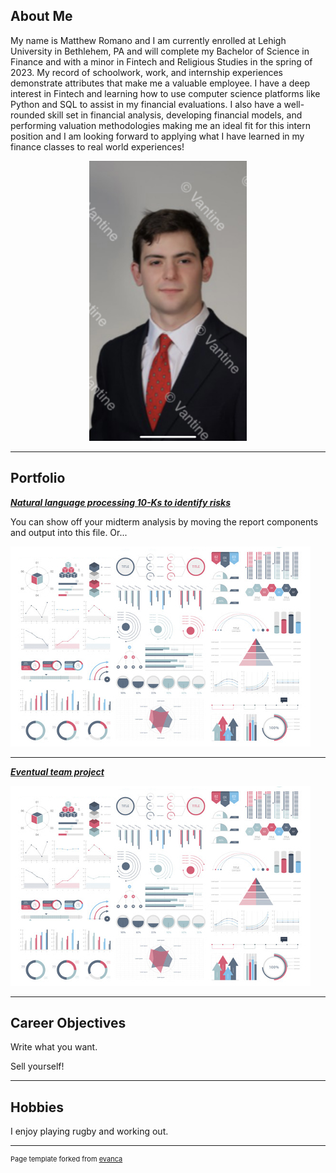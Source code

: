## About Me

My name is Matthew Romano and I am currently enrolled at Lehigh University in Bethlehem, PA and will complete my Bachelor of Science in Finance and with a minor in Fintech and Religious Studies in the spring of 2023. My record of schoolwork, work, and internship experiences demonstrate attributes that make me a valuable employee.
I have a deep interest in Fintech and learning how to use computer science platforms like Python and SQL to assist in my financial evaluations. I also have a well-rounded skill set in financial analysis, developing financial models, and performing valuation methodologies making me an ideal fit for this intern position and I am looking forward to applying what I have learned in my finance classes to real world experiences!          


<!-- Upload your own photo and change the path -->

<p style="text-align:center;">
  <img class="img-circle" src="https://github.com/mromano224/mromano224.github.io/raw/master/images/BAB425A4-D069-4F14-93C1-5DED2B58C773_1_201_a.jpeg" width="50%">
</p>

---

## Portfolio

<!-- You can link to other websites, PDFs in this repo, and other pages in this repo -->

_**[Natural language processing 10-Ks to identify risks](Analysis_Report)**_

You can show off your midterm analysis by moving the report components and output into this file. Or...

<img src="images/dummy_thumbnail.jpg?raw=true"/>


---

_**[Eventual team project](https://sebastianstoneham.github.io/sebfitzromano/)**_

<img src="images/dummy_thumbnail.jpg?raw=true"/>


---

## Career Objectives

Write what you want. 

Sell yourself!

---

## Hobbies

I enjoy playing rugby and working out.

---
<p style="font-size:11px">Page template forked from <a href="https://github.com/evanca/quick-portfolio">evanca</a></p>
<!-- Remove above link if you don't want to attibute -->
